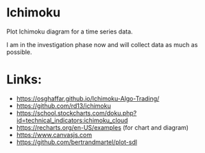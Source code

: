 # Ichimoku

Plot Ichimoku diagram for a time series data.

I am in the investigation phase now and will collect data as much as possible.



# Links:
* https://osghaffar.github.io/Ichimoku-Algo-Trading/
* https://github.com/rd13/ichimoku
* https://school.stockcharts.com/doku.php?id=technical_indicators:ichimoku_cloud
* https://recharts.org/en-US/examples  (for chart and diagram)
* https://www.canvasjs.com
* https://github.com/bertrandmartel/plot-sdl
